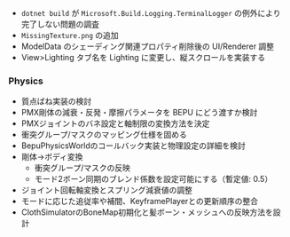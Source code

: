 * `dotnet build` が `Microsoft.Build.Logging.TerminalLogger` の例外により完了しない問題の調査
* `MissingTexture.png` の追加
* ModelData のシェーディング関連プロパティ削除後の UI/Renderer 調整
* View>Lighting タブ名を Lighting に変更し、縦スクロールを実装する

### Physics
- 質点ばね実装の検討
- PMX剛体の減衰・反発・摩擦パラメータを BEPU にどう渡すか検討
- PMXジョイントのバネ設定と軸制限の変換方法を決定
- 衝突グループ/マスクのマッピング仕様を固める
- BepuPhysicsWorldのコールバック実装と物理設定の詳細を検討
- 剛体→ボディ変換
  - 衝突グループ/マスクの反映
  - モード2ボーン同期のブレンド係数を設定可能にする（暫定値: 0.5）
- ジョイント回転軸変換とスプリング減衰値の調整
- モードに応じた追従率や補間、KeyframePlayerとの更新順序の整合
- ClothSimulatorのBoneMap初期化と髪ボーン・メッシュへの反映方法を設計
